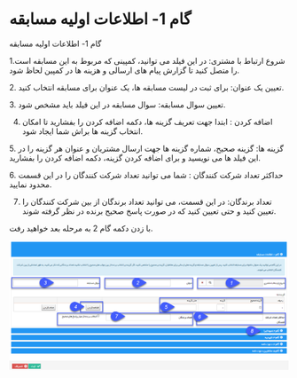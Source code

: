 # گام 1- اطلاعات اولیه مسابقه    

گام 1- اطلاعات اولیه مسابقه

1.شروع ارتباط با مشتری: در این فیلد می توانید، کمپینی که مربوط به این مسابقه است را متصل کنید تا گزارش پیام های ارسالی و هزینه ها در کمپین لحاظ شود.

2\. تعیین یک عنوان: برای ثبت در لیست مسابقه ها، یک عنوان برای مسابقه انتخاب کنید.

3\. تعیین سوال مسابقه: سوال مسابقه در این فیلد باید مشخص شود.

4. اضافه کردن : ابتدا جهت تعریف گزینه ها، دکمه اضافه کردن را بفشارید تا امکان انتخاب گزینه ها براش شما ایجاد شود.

5\. گزینه ها: گزینه صحیح، شماره گزینه ها جهت ارسال مشتریان و عنوان هر گزینه را در این فیلد ها می نویسید و برای اضافه کردن گزینه، دکمه اضافه کردن را بفشارید.

6. حداکثر تعداد شرکت کنندگان : شما می توانید تعداد شرکت کنندگان را در این قسمت محدود نمایید.

7. تعداد برندگان: در این قسمت، می توانید تعداد برندگان از بین شرکت کنندگان را تعیین کنید و حتی تعیین کنید که در صورت پاسخ صحیح برنده در نظر گرفته شوند.

با زدن دکمه گام 2 به مرحله بعد خواهید رفت.

![](advertising-sendingcompetitionsms-firststep.png)